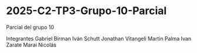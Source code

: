 # 2025-C2-TP3-Grupo-10-Parcial
Parcial del grupo 10

Integrantes 
Gabriel Birman 
Iván Schutt
Jonathan Vitangeli
Martin Palma
Ivan Zarate
Marai Nicolás
